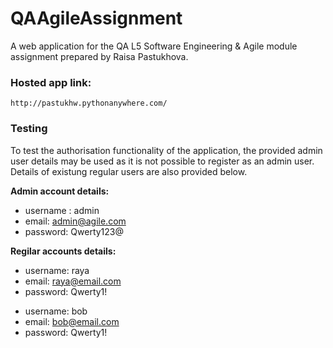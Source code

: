 # QAAgileAssignment
A web application for the QA L5 Software Engineering &amp; Agile module assignment prepared by Raisa Pastukhova. 

### Hosted app link:

`http://pastukhw.pythonanywhere.com/`


### Testing

To test the authorisation functionality of the application, the provided admin user details may be used as it is not possible to register as an admin user. Details of existung regular users are also provided below.
> 
**Admin account details:** 
> 
- username : admin
- email: admin@agile.com
- password: Qwerty123@
> 
**Regilar accounts details:**
> 
- username: raya
- email: raya@email.com
- password: Qwerty1!
> 
- username: bob
- email: bob@email.com
- password: Qwerty1!
